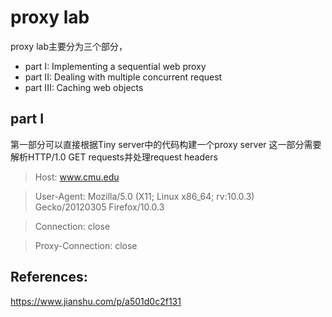 # proxy lab
proxy lab主要分为三个部分，
* part I: Implementing a sequential web proxy
* part II: Dealing with multiple concurrent request
* part III: Caching web objects

## part I
第一部分可以直接根据Tiny server中的代码构建一个proxy server
这一部分需要解析HTTP/1.0 GET requests并处理request headers  
> Host: www.cmu.edu

> User-Agent: Mozilla/5.0 (X11; Linux x86_64; rv:10.0.3) Gecko/20120305 Firefox/10.0.3

> Connection: close

> Proxy-Connection: close






## References:
https://www.jianshu.com/p/a501d0c2f131

